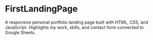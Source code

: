 # FirstLandingPage
A responsive personal portfolio landing page built with HTML, CSS, and JavaScript. Highlights my work, skills, and contact form connected to Google Sheets.

